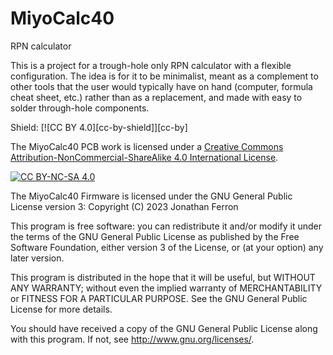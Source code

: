 # MiyoCalc40
 RPN calculator

This is a project for a trough-hole only RPN calculator with a flexible configuration. The idea is for it to be minimalist, meant as a complement to other tools that the user would typically have on hand (computer, formula cheat sheet, etc.) rather than as a replacement, and made with easy to solder through-hole components.

Shield: [![CC BY 4.0][cc-by-shield]][cc-by]

The MiyoCalc40 PCB work is licensed under a
[Creative Commons Attribution-NonCommercial-ShareAlike 4.0 International License][cc-by-nc-sa].

[![CC BY-NC-SA 4.0][cc-by-nc-sa-image]][cc-by-nc-sa]

[cc-by-nc-sa]: http://creativecommons.org/licenses/by-nc-sa/4.0/
[cc-by-nc-sa-image]: https://licensebuttons.net/l/by-nc-sa/4.0/88x31.png
[cc-by-nc-sa-shield]: https://img.shields.io/badge/License-CC%20BY--NC--SA%204.0-lightgrey.svg

The MiyoCalc40 Firmware is licensed under the GNU General Public License version 3:
Copyright (C) 2023 Jonathan Ferron

This program is free software: you can redistribute it and/or modify
it under the terms of the GNU General Public License as published by
the Free Software Foundation, either version 3 of the License, or (at your option) any later version.

This program is distributed in the hope that it will be useful,
but WITHOUT ANY WARRANTY; without even the implied warranty of
MERCHANTABILITY or FITNESS FOR A PARTICULAR PURPOSE.  See the
GNU General Public License for more details.

You should have received a copy of the GNU General Public License
along with this program.  If not, see <http://www.gnu.org/licenses/>.